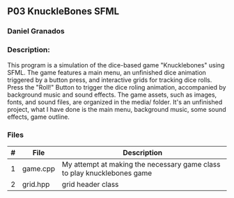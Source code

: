 ## P03 KnuckleBones SFML
### Daniel Granados
### Description:

This program is a simulation of the dice-based game "Knucklebones" using SFML. The game features a main menu, an unfinished dice animation triggered by a button press, and interactive grids for tracking dice rolls. Press the "Roll!" Button to trigger the dice roling animation, accompanied by background music and sound effects. The game assets, such as images, fonts, and sound files, are organized in the media/ folder. It's an unfinished project, what I have done is the main menu, background music, some sound effects, game outline.

### Files 
|   #   | File            | Description                                        |
| :---: | --------------- | -------------------------------------------------- |
|   1   | game.cpp        | My attempt at making the necessary game class to play knucklebones game    |
|   2   | grid.hpp	| grid header class |





